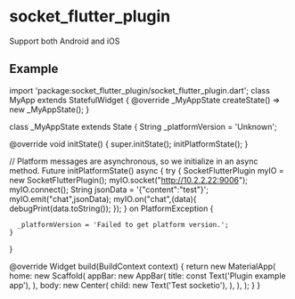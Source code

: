 # socket_flutter_plugin

Support both Android and iOS

## Example
import 'package:socket_flutter_plugin/socket_flutter_plugin.dart';
class MyApp extends StatefulWidget {
  @override
  _MyAppState createState() => new _MyAppState();
}

class _MyAppState extends State<MyApp> {
  String _platformVersion = 'Unknown';

  @override
  void initState() {
    super.initState();
    initPlatformState();
  }

  // Platform messages are asynchronous, so we initialize in an async method.
  Future<void> initPlatformState() async {
    try {
      SocketFlutterPlugin myIO = new SocketFlutterPlugin();
      myIO.socket("http://10.2.2.22:9006");
      myIO.connect();
      String jsonData =
              '{"content":"test"}';
      myIO.emit("chat",jsonData);
      myIO.on("chat",(data){
        debugPrint(data.toString());
      });
    } on PlatformException {

      _platformVersion = 'Failed to get platform version.';
    }
  }

  @override
  Widget build(BuildContext context) {
    return new MaterialApp(
      home: new Scaffold(
        appBar: new AppBar(
          title: const Text('Plugin example app'),
        ),
        body: new Center(
          child: new Text('Test socketio'),
        ),
      ),
    );
  }
}
